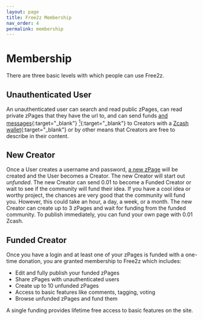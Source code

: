```yaml
---
layout: page
title: Free2z Membership
nav_order: 4
permalink: membership
---
```


# Membership

There are three basic levels with which people can use Free2z.

## Unauthenticated User

An unauthenticated user can search and read public zPages,
can read private zPages that they have the url to, and can send funds
[and messages](https://electriccoin.co/blog/encrypted-memo-field/){:target="_blank"}
[<sup>1</sup>](https://zcash.readthedocs.io/en/latest/rtd_pages/memos.html){:target="_blank"}
to Creators with a
[Zcash wallet](https://z.cash/wallets/){:target="_blank"}
or by other means that Creators are free to describe in their content.

## New Creator

Once a User creates a username and password,
[a new zPage](what-are-zpages) will be created and the User
becomes a Creator.
The new Creator will start out _unfunded_.
The new Creator can send 0.01 to become a Funded Creator or wait to see
if the community will fund their idea.
If you have a cool idea or worthy project, the chances are very good
that the community will fund you. However, this could take an hour, a day,
a week, or a month.
The new Creator can create up to 3 zPages and wait for funding
from the funded community. To publish immediately, you can
fund your own page with 0.01 Zcash.

<!-- TODO link: fund your own page -->

## Funded Creator

Once you have a login and at least one of your zPages is funded with a
one-time donation, you are granted membership to Free2z which includes:

* Edit and fully publish your funded zPages
* Share zPages with unauthenticated users
* Create up to 10 unfunded zPages
* Access to basic features like comments, tagging, voting
* Browse unfunded zPages and fund them

A single funding provides lifetime free access to basic features on the site.
